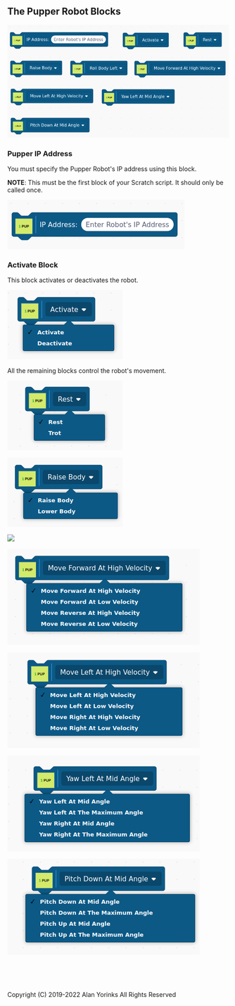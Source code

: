 ## The Pupper Robot Blocks

![](./images/pupper_blocks.png)


### Pupper IP Address
You must specify the Pupper Robot's IP address using this block.


**NOTE**: This must be the first block of your Scratch script. It should only be called
once.

![](./images/pup_ip.png)


### Activate Block

This block activates or deactivates the robot.

![](./images/pup_act.png)

All the remaining blocks control the robot's movement.

![](./images/pup_rest.png)

![](./images/pup_raise.png)

![](./images/pup_roll.png)

![](./images/pup_forward.png)

![](./images/pupturn.png)

![](./images/pup_yaw.png)

![](./images/pup_pitch.png)

<br> <br> <br>


Copyright (C) 2019-2022 Alan Yorinks All Rights Reserved
